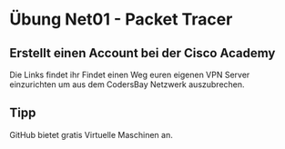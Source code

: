 # Übung Net01 - Packet Tracer

## Erstellt einen Account bei der Cisco Academy
Die Links findet ihr
Findet einen Weg euren eigenen VPN Server einzurichten um aus dem CodersBay Netzwerk auszubrechen.

## Tipp
GitHub bietet gratis Virtuelle Maschinen an.